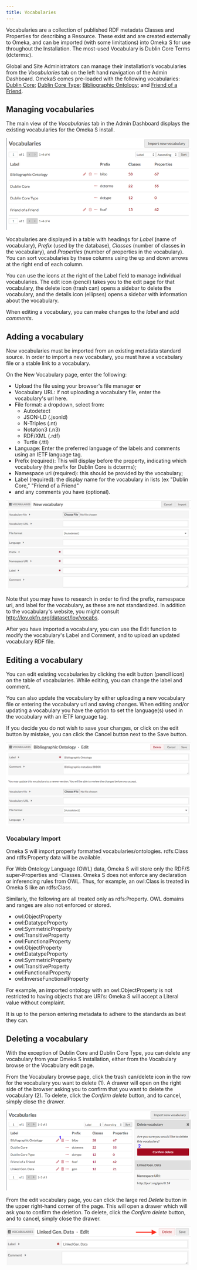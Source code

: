 ```yaml
---
title: Vocabularies
---
```


Vocabularies are a collection of published RDF metadata Classes and Properties for describing a Resource. These exist and are created externally to Omeka, and can be imported (with some limitations) into Omeka S for use throughout the Installation. The most-used Vocabulary is Dublin Core Terms (dcterms:).

Global and Site Administrators can manage their installation’s vocabularies from the *Vocabularies* tab on the left hand navigation of the Admin Dashboard. OmekaS comes pre-loaded with the following vocabularies: [Dublin Core](http://purl.org/dc/terms/); [Dublin Core Type](http://purl.org/dc/dcmitype/); [Bibliographic Ontology](http://purl.org/ontology/bibo/); and [Friend of a Friend](http://xmlns.com/foaf/0.1/). 

## Managing vocabularies
The main view of the *Vocabularies* tab in the Admin Dashboard displays the existing vocabularies for the Omeka S install. 

![Main view of vocabularies, with columns for label, prefix, classes, and properties counts and information](contentfiles/vocabularies.png)

Vocabularies are displayed in a table with headings for *Label* (name of vocabulary), *Prefix* (used by the database), *Classes* (number of classes in the vocabulary), and *Properties* (number of properties in the vocabulary). You can sort vocabularies by these columns using the up and down arrows at the right end of each column. 

You can use the icons at the right of the Label field to manage individual vocabularies. The edit icon (pencil) takes you to the edit page for that vocabulary, the delete icon (trash can) opens a sidebar to delete the vocabulary, and the details icon (ellipses) opens a sidebar with information about the vocabulary.

When editing a vocabulary, you can make changes to the *label* and add *comments*. 

## Adding a vocabulary
New vocabularies must be imported from an existing metadata standard source. In order to import a new vocabulary, you must have a vocabulary file or a stable link to a vocabulary.

On the New Vocabulary page, enter the following:

- Upload the file using your browser's file manager **or**
- Vocabulary URL: if not uploading a vocabulary file, enter the vocabulary's url here. 
- File format: a dropdown, select from:
	- Autodetect
	- JSON-LD (.jsonld)
	- N-Triples (.nt)
	- Notation3 (.n3)
	- RDF/XML (.rdf)
	- Turtle (.ttl)
- Language: Enter the preferred language of the labels and comments using an IETF language tag. 
- Prefix (required): This will display before the property, indicating which vocabulary (the prefix for Dublin Core is dcterms);
- Namespace uri (required): this should be provided by the vocabulary;
- Label (required): the display name for the vocabulary in lists (ex "Dublin Core," "Friend of a Friend"
- and any comments you have (optional).

![New vocabulary form, with a file chooser for the vocabulary file and text entry fields for the other values.](contentfiles/vocab_addnew.png)

Note that you may have to research in order to find the prefix, namespace uri, and label for the vocabulary, as these are not standardized. In addition to the vocabulary's website, you might consult <http://lov.okfn.org/dataset/lov/vocabs>.

After you have imported a vocabulary, you can use the Edit function to modify the vocabulary's Label and Comment, and to upload an updated vocabulary RDF file. 

## Editing a vocabulary
You can edit existing vocabularies by clicking the edit button (pencil icon) on the table of vocabularies. While editing, you can change the label and comment.

You can also update the vocabulary by either uploading a new vocabulary file or entering the vocabulary url and saving changes. When editing and/or updating a vocabulary you have the option to set the language(s) used in the vocabulary with an IETF language tag. 

If you decide you do not wish to save your changes, or click on the edit button by mistake, you can click the Cancel button next to the Save button.

![Edit vocabulary page for Bibliographic Ontology.](contentfiles/vocab_edit.png)

### Vocabulary Import
Omeka S will import properly formatted vocabularies/ontologies. rdfs:Class and rdfs:Property data will be available. 

For Web Ontology Language (OWL) data, Omeka S will store only the RDF/S super-Properties and -Classes. Omeka S does not enforce any declaration or inferencing rules from OWL. Thus, for example, an owl:Class is treated in Omeka S like an rdfs:Class.

Similarly, the following are all treated only as rdfs:Property. OWL domains and ranges are also not enforced or stored.

* owl:ObjectProperty 
* owl:DatatypeProperty
* owl:SymmetricProperty
* owl:TransitiveProperty
* owl:FunctionalProperty
* owl:ObjectProperty
* owl:DatatypeProperty
* owl:SymmetricProperty
* owl:TransitiveProperty
* owl:FunctionalProperty
* owl:InverseFunctionalProperty

For example, an imported ontology with an owl:ObjectProperty is not restricted to having objects that are URI’s: Omeka S will accept a Literal value without complaint.

It is up to the person entering metadata to adhere to the standards as best they can.

## Deleting a vocabulary
With the exception of Dublin Core and Dublin Core Type, you can delete any vocabulary from your Omeka S installation, either from the Vocabulary browse or the Vocabulary edit page. 

From the Vocabulary browse page, click the trash can/delete icon in the row for the vocabulary you want to delete (1). A drawer will open on the right side of the browser asking you to confirm that you want to delete the vocabulary (2). To delete, click the *Confirm delete* button, and to cancel, simply close the drawer. 

![A view of the vocabularies browse page, with a drawer open on the left asking the user to confirm delete. There is a blue number 1 next to the trash can icon and a blue number 2 just to the left of the red "Confirm delete" button.](contentfiles/vocab-delete1.png)

From the edit vocabulary page, you can click the large red *Delete* button in the upper right-hand corner of the page. This will open a drawer which will ask you to confirm the deletion. To delete, click the *Confirm delete* button, and to cancel, simply close the drawer. 

![Edit vocabulary page for "Linked Gen. Data". There is no data in the comments field. A red arrow points to a pale red button labelled "Delete"](contentfiles/vocab-delete2.png)

